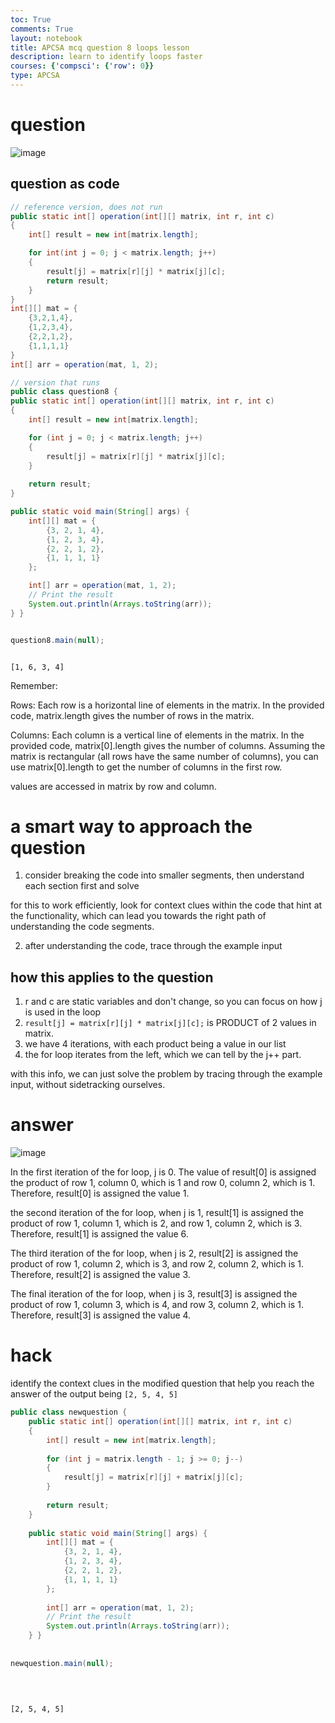 ```yaml
---
toc: True
comments: True
layout: notebook
title: APCSA mcq question 8 loops lesson
description: learn to identify loops faster
courses: {'compsci': {'row': 0}}
type: APCSA
---
```


# question 

![image]({{site.baseurl}}/images/question8.png)

## question as code


```java
// reference version, does not run
public static int[] operation(int[][] matrix, int r, int c) 
{
    int[] result = new int[matrix.length];

    for int(int j = 0; j < matrix.length; j++)
    {
        result[j] = matrix[r][j] * matrix[j][c];
        return result;
    }
}
int[][] mat = {
    {3,2,1,4},
    {1,2,3,4},
    {2,2,1,2},
    {1,1,1,1}
}
int[] arr = operation(mat, 1, 2);
```


```java
// version that runs
public class question8 {
public static int[] operation(int[][] matrix, int r, int c) 
{
    int[] result = new int[matrix.length];

    for (int j = 0; j < matrix.length; j++)
    {
        result[j] = matrix[r][j] * matrix[j][c];
    }
    
    return result;
}

public static void main(String[] args) {
    int[][] mat = {
        {3, 2, 1, 4},
        {1, 2, 3, 4},
        {2, 2, 1, 2},
        {1, 1, 1, 1}
    };

    int[] arr = operation(mat, 1, 2);
    // Print the result 
    System.out.println(Arrays.toString(arr));
} }


question8.main(null);



```

    [1, 6, 3, 4]


Remember:

Rows: Each row is a horizontal line of elements in the matrix. In the provided code, matrix.length gives the number of rows in the matrix.

Columns: Each column is a vertical line of elements in the matrix. In the provided code, matrix[0].length gives the number of columns. Assuming the matrix is rectangular (all rows have the same number of columns), you can use matrix[0].length to get the number of columns in the first row.

values are accessed in matrix by row and column.


# a smart way to approach the question

1. consider breaking the code into smaller segments, then understand each section first and solve

for this to work efficiently, look for context clues within the code that hint at the functionality, which can lead you towards the right path 
of understanding the code segments.

2. after understanding the code, trace through the example input


## how this applies to the question

1. r and c are static variables and don't change, so you can focus on how j is used in the loop
2.  `result[j] = matrix[r][j] * matrix[j][c];` is PRODUCT of 2 values in matrix. 
3. we have 4 iterations, with each product being a value in our list
4. the for loop iterates from the left, which we can tell by the j++ part.

with this info, we can just solve the problem by tracing through the example input, without sidetracking ourselves.

# answer

![image]({{site.baseurl}}/images/question82.png)

In the first iteration of the for loop, j is 0. The value of result[0] is assigned the product of row 1, column 0, which is 1 and row 0, column 2, which is 1. Therefore, result[0] is assigned the value 1.

the second iteration of the for loop, when j is 1, result[1] is assigned the product of row 1, column 1, which is 2, and row 1, column 2, which is 3. Therefore, result[1] is assigned the value 6. 


The third iteration of the for loop, when j is 2, result[2] is assigned the product of row 1, column 2, which is 3, and row 2, column 2, which is 1. Therefore, result[2] is assigned the value 3. 

The final iteration of the for loop, when j is 3, result[3] is assigned the product of row 1, column 3, which is 4, and row 3, column 2, which is 1. Therefore, result[3] is assigned the value  4.

# hack

identify the context clues in the modified question that help you reach the answer of the output being `[2, 5, 4, 5]`


```java
public class newquestion {
    public static int[] operation(int[][] matrix, int r, int c) 
    {
        int[] result = new int[matrix.length];
    
        for (int j = matrix.length - 1; j >= 0; j--)
        {
            result[j] = matrix[r][j] + matrix[j][c];
        }
        
        return result;
    }
    
    public static void main(String[] args) {
        int[][] mat = {
            {3, 2, 1, 4},
            {1, 2, 3, 4},
            {2, 2, 1, 2},
            {1, 1, 1, 1}
        };
    
        int[] arr = operation(mat, 1, 2);
        // Print the result 
        System.out.println(Arrays.toString(arr));
    } }
    
    
newquestion.main(null);
    
    
    
```

    [2, 5, 4, 5]

